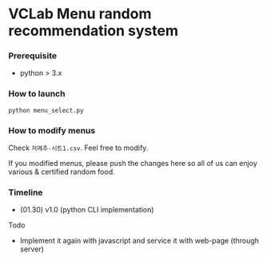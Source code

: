 # VCLab Menu random recommendation system

### Prerequisite
- python > 3.x

### How to launch
`python menu_select.py`

### How to modify menus
Check `저메추-시트1.csv`. Feel free to modify. 

If you modified menus, please push the changes here so all of us can enjoy various & certified random food.

### Timeline
- (01.30) v1.0 (python CLI implementation)


Todo
- Implement it again with javascript and service it with web-page (through server)
